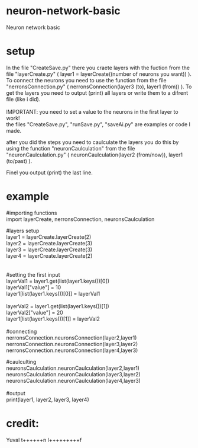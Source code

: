 # neuron-network-basic
Neuron network basic

# setup
In the file "CreateSave.py" there you craete layers with the fuction from the file "layerCreate.py" ( layer1 = layerCreate((number of neurons you want)) ). To connect the neurons you need to use the function from the file "nerronsConnection.py" ( nerronsConnection(layer3 (to), layer1 (from)) ). To get the layers you need to output (print) all layers or write them to a difrent file (like i did).<br><br>
IMPORTANT:
you need to set a value to the neurons in the first layer to work! <br>
the files "CreateSave.py", "runSave.py", "saveAi.py" are examples or code I made. 

after you did the steps you need to caulculate the layers you do this by using the function "neuronCaulculation" from the file "neuronCaulculation.py" ( neuronCaulculation(layer2 (from/now)), layer1 (to/past) ).

Finel you output (print) the last line.

# example
#importing functions<br>
import layerCreate, nerronsConnection, neuronsCaulculation<br>

#layers setup <br>
layer1 = layerCreate.layerCreate(2)<br>
layer2 = layerCreate.layerCreate(3)<br>
layer3 = layerCreate.layerCreate(3)<br>
layer4 = layerCreate.layerCreate(2)<br>
<br>
<br>
#setting the first input<br>
layerVal1 = layer1.get(list(layer1.keys())[0])<br>
layerVal1["value"] = 10<br>
layer1[list(layer1.keys())[0]] = layerVal1<br>
<br>
layerVal2 = layer1.get(list(layer1.keys())[1])<br>
layerVal2["value"] = 20<br>
layer1[list(layer1.keys())[1]] = layerVal2<br>
<br>
#connecting<br>
nerronsConnection.neuronsConnection(layer2,layer1)<br>
nerronsConnection.neuronsConnection(layer3,layer2)<br>
nerronsConnection.neuronsConnection(layer4,layer3)<br>

#caulculting<br>
neuronsCaulculation.neuronCaulculation(layer2,layer1)<br>
neuronsCaulculation.neuronCaulculation(layer3,layer2)<br>
neuronsCaulculation.neuronCaulculation(layer4,layer3)<br>
<br>
#output<br>
print(layer1, layer2, layer3, layer4)<br>


# credit:
Yuval t++++++n l+++++++++f

